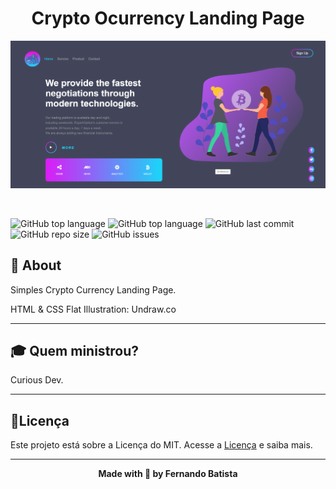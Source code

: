 <h1 align="center">Crypto Ocurrency Landing Page</h1>
<p align="center">
<img src="./landing-page.png"/>
</p>

<p align="center">
<img src=""/>
</p>

![GitHub top language](https://img.shields.io/github/languages/count/Nandosbx/crypto-ocurrency) 
![GitHub top language](https://img.shields.io/github/languages/top/Nandosbx/crypto-ocurrency) ![GitHub last commit](https://img.shields.io/github/last-commit/Nandosbx/crypto-ocurrency) ![GitHub repo size](https://img.shields.io/github/repo-size/Nandosbx/crypto-ocurrency) ![GitHub issues](https://img.shields.io/github/issues/Nandosbx/crypto-ocurrency)

 

<h2>📖 About</h2>

Simples Crypto Currency Landing Page.

HTML & CSS
Flat Illustration: Undraw.co

------------

<h2>🎓 Quem ministrou?</h2>
Curious Dev.

------------


<h2>📃Licença</h2>

Este projeto está sobre a Licença do MIT. Acesse a <a href="https://github.com/Nandosbx/crypto-ocurrency/blob/master/LICENSE.md">Licença</a> e saiba mais.

------------


<footer align="center">
 <strong align="center">Made with 💜 by Fernando Batista</strong>
</footer>
